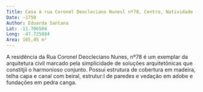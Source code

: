 ```yaml
---
Title: Casa à rua Coronel Deocleciano Nunesl nº78, Centro, Natividade - TO
Date: ~1750
Author: Eduarda Santana
Lat: -11.706504
Long: -47.725884
Area: 165,45 m²
---
```


A residência da Rua Coronel Deocleciano Nunes, nº78 é um exemplar da arquitetura civil marcado pela simplicidade de soluções arquitetõnicas que constitjii o harmonioso conjunto. Possui estrutura de cobertura em madeira, telha capa e canal com beiral, estrutur:l de paredes e vedação em adobe e fundações em pedra canga.

